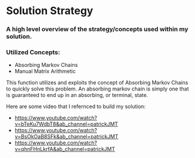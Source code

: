 # Solution Strategy
### A high level overview of the strategy/concepts used within my solution.

### Utilized Concepts:
* Absorbing Markov Chains
* Manual Matrix Arithmetic

This function utilizes and exploits the concept of Absorbing Markov Chains to quickly solve this problem. An absorbing markov chain is simply one that is guaranteed to end up in an absorbing, or terminal, state.

Here are some video that I refernced to build my solution:
* https://www.youtube.com/watch?v=bTeKu7WdbT8&ab_channel=patrickJMT
* https://www.youtube.com/watch?v=BsOkOaB8SFk&ab_channel=patrickJMT
* https://www.youtube.com/watch?v=qhnFHnLkrfA&ab_channel=patrickJMT


